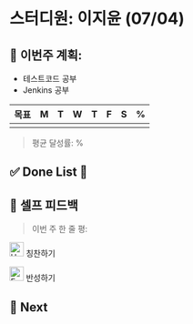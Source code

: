 # 스터디원: 이지윤 (07/04)

## 🚀 이번주 계획:
- 테스트코드 공부
- Jenkins 공부

| 목표              | M   | T   | W   | T   | F   | S   | %   |
| ----------------- | --- | --- | --- | --- | --- | --- | --- |
|  |   |     |     |     |     |     |   |

> 평균 달성률: % <br>

## ✅ Done List 🌸

## 🎉 셀프 피드백
> 이번 주 한 줄 평:


<img src="https://raw.githubusercontent.com/Tarikul-Islam-Anik/Animated-Fluent-Emojis/master/Emojis/Smilies/Hugging%20Face.png" alt="Hugging Face" width="25" height="25"> 칭찬하기 </img>

<img src="https://raw.githubusercontent.com/Tarikul-Islam-Anik/Animated-Fluent-Emojis/master/Emojis/Smilies/Face%20with%20Monocle.png" alt="Face with Monocle" width="25" height="25"> 반성하기</img>


## 🌱 Next
